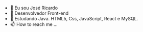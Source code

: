 - 👋 Eu sou José Ricardo
- 👀 Desenvolvedor Front-end
- 🌱 Estudando Java. HTML5, Css, JavaScript, React e MySQL.
- 📫 How to reach me ...

<!---
Jrickminds/Jrickminds is a ✨ special ✨ repository because its `README.md` (this file) appears on your GitHub profile.
You can click the Preview link to take a look at your changes.
--->

